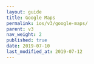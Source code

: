 ```yaml
---
layout: guide
title: Google Maps
permalink: ios/v3/google-maps/
parent: v3
nav_weight: 2
published: true
date: 2019-07-10
last_modified_at: 2019-07-12
---
```

